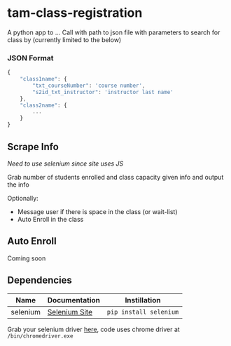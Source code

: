 # tam-class-registration
A python app to ...
Call with path to json file with parameters to search for class by (currently limited to the below)
### JSON Format
```js
{
    "class1name": {
        "txt_courseNumber": 'course number',
        "s2id_txt_instructor": 'instructor last name'
    },
    "class2name": {
        ...
    }
}
```
## Scrape Info
*Need to use selenium since site uses JS*

Grab number of students enrolled and class capacity given info and output the info

Optionally:
- Message user if there is space in the class (or wait-list)
- Auto Enroll in the class

## Auto Enroll
Coming soon

## Dependencies
Name | Documentation | Instillation
-----|---------------|-------------
selenium | [Selenium Site](https://selenium-python.readthedocs.io/) | `pip install selenium`


Grab your selenium driver [here](https://selenium-python.readthedocs.io/installation.html#drivers), code uses chrome driver at `/bin/chromedriver.exe`
